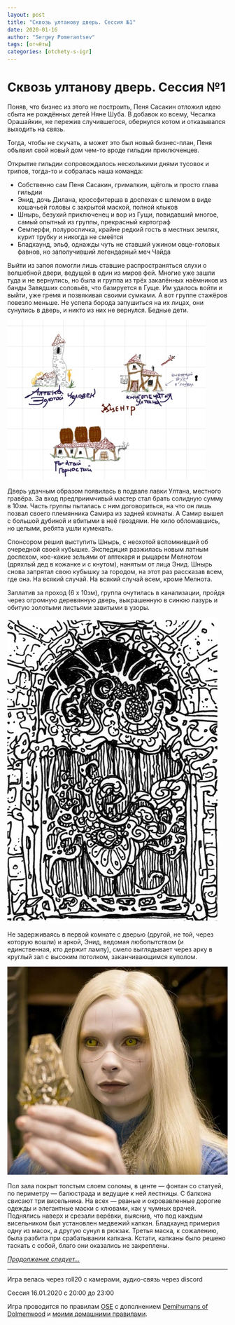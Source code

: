 ```yaml
---
layout: post
title: "Сквозь ултанову дверь. Сессия №1"
date: 2020-01-16
author: "Sergey Pomerantsev"
tags: [отчёты]
categories: [otchety-s-igr]
---
```


# Сквозь ултанову дверь. Сессия №1

Поняв, что бизнес из этого не построить, Пеня Сасакин отложил идею сбыта не рождённых детей Няне Шуба. В добавок ко всему, Чесалка Орашайкин, не пережив случившегося, обернулся котом и отказывался выходить на связь.

Тогда, чтобы не скучать, а может это был новый бизнес-план, Пеня объявил свой новый дом чем-то вроде гильдии приключенцев.

Открытие гильдии сопровождалось несколькими днями тусовок и трипов, тогда-то и собралась наша команда:

- Собственно сам Пеня Сасакин, грималкин, щёголь и просто глава гильдии
- Энид, дочь Дилана, кроссфитерша в доспехах с шлемом в виде кошачьей головы с закрытой маской, полной клыков
- Шнырь, безухий приключенец и вор из Гущи, повидавший многое, самый опытный из группы, прекрасный картограф
- Семперфи, полуросличка, крайне редкий гость в местных землях, курит трубку и никогда не смеётся
- Бладхаунд, эльф, однажды чуть не ставший ужином овце-головых фавнов, но заполучивший легендарный меч Чайда

Выйти из запоя помогли лишь ставшие распространяться слухи о волшебной двери, ведущей в один из миров фей. Многие уже зашли туда и не вернулись, но была и группа из трёх закалённых наёмников из банды Завядших соловьёв, что базируется в Гуще. Им удалось войти и выйти, уже гремя и позвякивая своими сумками. А вот группе стажёров повезло меньше. Не успела борода запушиться на их лицах, они сунулись в дверь, и никто из них не вернулся. Бедные дети.

![Зарисовка посещённых в Гладороге заведений. Ransvind (Шнырь) 2020](/assets/images/_ultan_1_1.jpg)

Дверь удачным образом появилась в подвале лавки Ултана, местного гравёра. За вход предприимчивый мастер стал брать солидную сумму в 10зм. Часть группы пыталась с ним договориться, на что он лишь позвал своего племянника Самира из задней комнаты. А Самир вышел с большой дубиной и вбитыми в неё гвоздями. Не хило обломавшись, но целыми, ребята ушли кумекать.

Спонсором решил выступить Шнырь, с неохотой вспомнивший об очередной своей кубышке. Экспедиция разжилась новым латным доспехом, кое-какие зельями от аптекаря и рыцарем Мелнотом (дряхлый дед в кожанке и с кнутом), нанятым от лица Энид. Шнырь снова запрятал свою кубышку за городом, на этот раз рассказав всем, где она. На всякий случай. На всякий случай всем, кроме Мелнота.

Заплатив за проход (6 х 10зм), группа очутилась в канализации, пройдя через огромную деревянную дверь, выкрашенную в синюю лазурь и обитую золотыми листьями завитыми в узоры.

![У задней стены крошечного, покрытого паутиной и пылью помещения под лестницей гравёра, где потолок самый высокий, стоит невероятная дверь, три фута в ширину и шесть в высоту. Она окрашена в лазурный синий цвет, с золотыми листьями в закрученных узорах, которые блестят в свете свечей.](/assets/images/_ultan_1_2.jpg)

Не задерживаясь в первой комнате с дверью (другой, не той, через которую вошли) и аркой, Энид, ведомая любопытством (и единственная, кто держит лампу), смело выглядывает через арку в круглый зал с высоким потолком, заканчивающимся куполом.

![Как игроки представили себе висельников.](/assets/images/_ultan_1_3.jpg)

Пол зала покрыт толстым слоем соломы, в центе — фонтан со статуей, по периметру — балюстрада и ведущие к ней лестницы. С балкона свисают три висельника. На всех — рваные и окровавленные дорогие одежды и элегантные маски с клювами, как у чумных врачей. Поднялись наверх и срезали верёвки, выяснив, что под каждым висельником был установлен медвежий капкан. Бладхаунд примерил одну из масок, а другую сунул в рюкзак. Третья маска, к сожалению, была разбита при срабатывании капкана. Кстати, капканы было решено таскать с собой, благо они оказались не закреплены.

[*Продолжение следует…*](https://stuartzaq.blot.im/%D1%81%D0%BA%D0%B2%D0%BE%D0%B7%D1%8C-%D1%83%D0%BB%D1%82%D0%B0%D0%BD%D0%BE%D0%B2%D1%83-%D0%B4%D0%B2%D0%B5%D1%80%D1%8C-%D1%81%D0%B5%D1%81%D1%81%D0%B8%D1%8F-%E2%84%962)

---	

Игра велась через roll20 с камерами, аудио-связь через discord

Сессия 16.01.2020 с 20:00 до 23:00

Игра проводится по правилам [OSE](https://ose.ruleplaying.com/) c дополнением [Demihumans of Dolmenwood](https://docs.google.com/document/d/1daIiaMoYlEb0tD5Ef7CU7W189cRns_UgXriePPj6ktk/edit) и [моими домашними правилами](https://docs.google.com/document/d/1UBRN9XMcaotLbzjYuXPwu192-ijSDO1T7-A3fNhyeq0/edit).

